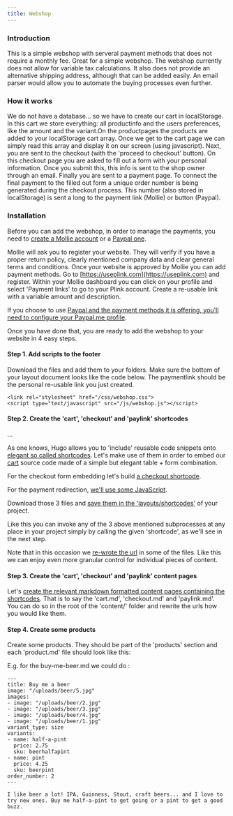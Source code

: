 ```yaml
---
title: Webshop
---
```


### Introduction

This is a simple webshop with serveral payment methods that does not require a monthly fee. Great for a simple webshop. The webshop currently does not allow for variable tax calculations. It also does not provide an alternative shipping address, although that can be added easily. An email parser would allow you to automate the buying processes even further.

### How it works

We do not have a database... so we have to create our cart in localStorage. In this cart we store everything: all productinfo and the users preferences, like the amount and the variant.On the productpages the products are added to your localStorage cart array. Once we get to the cart page we can simply read this array and display it on our screen (using javascript). Next, you are sent to the checkout (with the 'proceed to checkout' button). On this checkout page you are asked to fill out a form with your personal information. Once you submit this, this info is sent to the shop owner through an email. Finally you are sent to a payment page. To connect the final payment to the filled out form a unique order number is being generated during the checkout process. This number (also stored in localStorage) is sent a long to the payment link (Mollie) or button (Paypal).

### Installation

Before you can add the webshop, in order to manage the payments, you need to [create a Mollie account](https://www.mollie.com) or a [Paypal one](https://paypal.com). 

Mollie will ask you to register your website. They will verify if you have a proper return policy, clearly mentioned company data and clear general terms and conditions. Once your
website is approved by Mollie you can add payment methods. Go to [https://useplink.com](https://useplink.com) and register. Within your Mollie dashboard you can click on your
profile and select 'Payment links' to go to your Plink account. Create a re-usable link with a variable amount and description. 

If you choose to use [Paypal and the payment methods it is offering, you'll need to configure your Paypal.me profile](https://paypal.me).

Once you have done that, you are ready to add the webshop to your website in 4 easy steps.

#### Step 1. Add scripts to the footer

Download the files and add them to your folders. Make sure the bottom of your layout document looks like the code below. The paymentlink should be the personal re-usable link you just created. 

```
<link rel="stylesheet" href="/css/webshop.css">
<script type="text/javascript" src="/js/webshop.js"></script>
```

#### Step 2. Create the 'cart', 'checkout' and 'paylink' shortcodes
	
...

As one knows, Hugo allows you to 'include' reusable code snippets onto [elegant so called shortcodes](https://gohugo.io/templates/shortcode-templates/). Let's make use of
them in order to embed our [cart](https://github.com/jhvanderschee/hugocodex/blob/main/layouts/shortcodes/cart.html) source code made of a simple but elegant table + form combination.

For the checkout form embedding let's build [a checkout shortcode](https://github.com/jhvanderschee/hugocodex/blob/main/layouts/shortcodes/checkout.html).

For the payment redirection, [we'll use some JavaScript](https://github.com/jhvanderschee/hugocodex/blob/main/layouts/shortcodes/paypal-buttons.html).

Download those 3 files and [save them in the 'layouts/shortcodes'](https://github.com/jhvanderschee/hugocodex/blob/main/layouts/shortcodes/)  of your project.

Like this you can invoke any of the 3 above mentioned subprocesses at any place in your project simply by calling the given 'shortcode', as we'll see in the next step.

Note that in this occasion we [re-wrote the url](https://gohugo.io/content-management/urls/#set-url-in-front-matter) in some of the files. Like this we can enjoy even more granular control for individual pieces of content.


#### Step 3. Create the 'cart', 'checkout' and 'paylink' content pages

Let's [create the relevant markdown formatted content pages containing the shortcodes](https://github.com/jhvanderschee/hugocodex/blob/main/content/en). That is to say the
'cart.md', 'checkout.md'  and 'paylink.md'. You can do so in the root of the 'content/' folder and rewrite the urls how you would like them.

#### Step 4. Create some products

Create some products. They should be part of the 'products' section and each 'product.md' file should look like this:

E.g. for the buy-me-beer.md we could do :

```
---
title: Buy me a beer
image: "/uploads/beer/5.jpg"
images:
- image: "/uploads/beer/2.jpg"
- image: "/uploads/beer/3.jpg"
- image: "/uploads/beer/4.jpg"
- image: "/uploads/beer/1.jpg"
variant_type: size
variants:
- name: half-a-pint
  price: 2.75
  sku: beerhalfapint
- name: pint
  price: 4.25
  sku: beerpint
order_number: 2
---

I like beer a lot! IPA, Guinness, Stout, craft beers... and I love to try new ones. Buy me half-a-pint to get going or a pint to get a good buzz.
```
